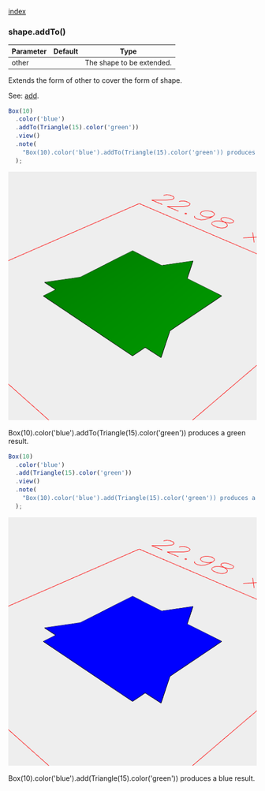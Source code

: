 [index](../../nb/api/index.md)
### shape.addTo()
Parameter|Default|Type
---|---|---
other||The shape to be extended.

Extends the form of other to cover the form of shape.

See: [add](../../nb/api/add.md).

```JavaScript
Box(10)
  .color('blue')
  .addTo(Triangle(15).color('green'))
  .view()
  .note(
    "Box(10).color('blue').addTo(Triangle(15).color('green')) produces a green result."
  );
```

![Image](addTo.md.0.png)

Box(10).color('blue').addTo(Triangle(15).color('green')) produces a green result.

```JavaScript
Box(10)
  .color('blue')
  .add(Triangle(15).color('green'))
  .view()
  .note(
    "Box(10).color('blue').add(Triangle(15).color('green')) produces a blue result."
  );
```

![Image](addTo.md.1.png)

Box(10).color('blue').add(Triangle(15).color('green')) produces a blue result.
